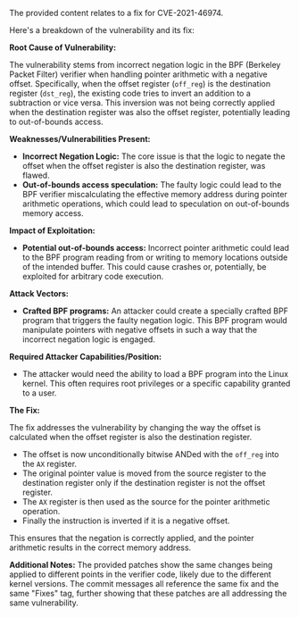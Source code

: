 The provided content relates to a fix for CVE-2021-46974.

Here's a breakdown of the vulnerability and its fix:

**Root Cause of Vulnerability:**

The vulnerability stems from incorrect negation logic in the BPF (Berkeley Packet Filter) verifier when handling pointer arithmetic with a negative offset. Specifically, when the offset register (`off_reg`) is the destination register (`dst_reg`), the existing code tries to invert an addition to a subtraction or vice versa. This inversion was not being correctly applied when the destination register was also the offset register, potentially leading to out-of-bounds access.

**Weaknesses/Vulnerabilities Present:**

*   **Incorrect Negation Logic:** The core issue is that the logic to negate the offset when the offset register is also the destination register, was flawed.
*   **Out-of-bounds access speculation:**  The faulty logic could lead to the BPF verifier miscalculating the effective memory address during pointer arithmetic operations, which could lead to speculation on out-of-bounds memory access.

**Impact of Exploitation:**

*   **Potential out-of-bounds access:** Incorrect pointer arithmetic could lead to the BPF program reading from or writing to memory locations outside of the intended buffer. This could cause crashes or, potentially, be exploited for arbitrary code execution.

**Attack Vectors:**

*   **Crafted BPF programs:** An attacker could create a specially crafted BPF program that triggers the faulty negation logic. This BPF program would manipulate pointers with negative offsets in such a way that the incorrect negation logic is engaged.

**Required Attacker Capabilities/Position:**

*   The attacker would need the ability to load a BPF program into the Linux kernel. This often requires root privileges or a specific capability granted to a user.

**The Fix:**

The fix addresses the vulnerability by changing the way the offset is calculated when the offset register is also the destination register.

*   The offset is now unconditionally bitwise ANDed with the `off_reg` into the `AX` register.
*   The original pointer value is moved from the source register to the destination register only if the destination register is not the offset register.
*   The `AX` register is then used as the source for the pointer arithmetic operation.
*   Finally the instruction is inverted if it is a negative offset.

This ensures that the negation is correctly applied, and the pointer arithmetic results in the correct memory address.

**Additional Notes:**
The provided patches show the same changes being applied to different points in the verifier code, likely due to the different kernel versions.
The commit messages all reference the same fix and the same "Fixes" tag, further showing that these patches are all addressing the same vulnerability.